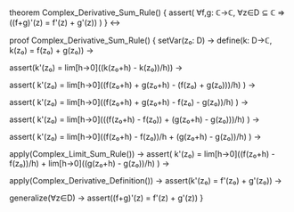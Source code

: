 theorem Complex_Derivative_Sum_Rule() {
  assert(
    ∀f,g: ℂ→ℂ, ∀z∈D ⊆ ℂ ⇒ 
    ((f+g)'(z) = f'(z) + g'(z))
  )
} ↔

proof Complex_Derivative_Sum_Rule() {
  setVar(z₀: D) →
  define(k: D→ℂ, k(z₀) = f(z₀) + g(z₀)) →
  
  assert(k'(z₀) = lim[h→0]((k(z₀+h) - k(z₀))/h)) →
  
  assert(
    k'(z₀) = lim[h→0]((f(z₀+h) + g(z₀+h) - (f(z₀) + g(z₀)))/h)
  ) →
  
  assert(
    k'(z₀) = lim[h→0]((f(z₀+h) + g(z₀+h) - f(z₀) - g(z₀))/h)
  ) →
  
  assert(
    k'(z₀) = lim[h→0](((f(z₀+h) - f(z₀)) + (g(z₀+h) - g(z₀)))/h)
  ) →
  
  assert(
    k'(z₀) = lim[h→0]((f(z₀+h) - f(z₀))/h + (g(z₀+h) - g(z₀))/h)
  ) →
  
  apply(Complex_Limit_Sum_Rule()) →
  assert(
    k'(z₀) = lim[h→0]((f(z₀+h) - f(z₀))/h) + lim[h→0]((g(z₀+h) - g(z₀))/h)
  ) →
  
  apply(Complex_Derivative_Definition()) →
  assert(k'(z₀) = f'(z₀) + g'(z₀)) →
  
  generalize(∀z∈D) →
  assert((f+g)'(z) = f'(z) + g'(z))
}